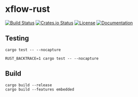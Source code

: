 # xflow-rust

[![Build Status](https://travis-ci.org/michiel/xflow-rust.svg?branch=master)](https://travis-ci.org/michiel/xflow-rust)
[![Crates.io Status](http://meritbadge.herokuapp.com/xflow)](https://crates.io/crates/xflow)
[![License](https://img.shields.io/badge/license-MIT-blue.svg)](https://raw.githubusercontent.com/michiel/xflow-rust/master/LICENSE)
[![Documentation](https://docs.rs/xflow/badge.svg)](https://docs.rs/xflow)

## Testing

    cargo test -- --nocapture

    RUST_BACKTRACE=1 cargo test -- --nocapture

## Build

    cargo build --release
    cargo build --features embedded
